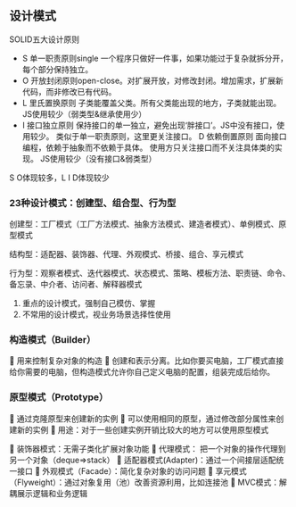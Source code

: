 ## 设计模式

SOLID五大设计原则
- S 单一职责原则single 一个程序只做好一件事，如果功能过于复杂就拆分开，每个部分保持独立。
- O 开放封闭原则open-close。对扩展开放，对修改封闭。增加需求，扩展新代码，而非修改已有代码。
- L 里氏置换原则 子类能覆盖父类。所有父类能出现的地方，子类就能出现。JS使用较少（弱类型&继承使用少）
- I 接口独立原则 保持接口的单一独立，避免出现‘胖接口’。JS中没有接口，使用较少。
类似于单一职责原则，这里更关注接口。
D 依赖倒置原则 面向接口编程，依赖于抽象而不依赖于具体。 使用方只关注接口而不关注具体类的实现。 JS使用较少（没有接口&弱类型）


S O体现较多，L I D体现较少




### 23种设计模式：创建型、组合型、行为型

创建型：工厂模式（工厂方法模式、抽象方法模式、建造者模式）、单例模式、原型模式

结构型：适配器、装饰器、代理、外观模式、桥接、组合、享元模式

行为型：观察者模式、迭代器模式、状态模式、策略、模板方法、职责链、命令、备忘录、中介者、访问者、解释器模式


1.	重点的设计模式，强制自己模仿、掌握
2.	不常用的设计模式，视业务场景选择性使用

### 构造模式（Builder）
	用来控制复杂对象的构造
	创建和表示分离。比如你要买电脑，工厂模式直接给你需要的电脑，但构造模式允许你自己定义电脑的配置，组装完成后给你。


### 原型模式（Prototype）
	通过克隆原型来创建新的实例
	可以使用相同的原型，通过修改部分属性来创建新的实例
	用途：对于一些创建实例开销比较大的地方可以使用原型模式



	装饰器模式：无需子类化扩展对象功能
	代理模式： 把一个对象的操作代理到另一个对象（deque=>stack）
	适配器模式(Adapter)：通过一个间接层适配统一接口
	外观模式（Facade）：简化复杂对象的访问问题
	享元模式（Flyweight）：通过对象复用（池）改善资源利用，比如连接池
	MVC模式：解耦展示逻辑和业务逻辑
